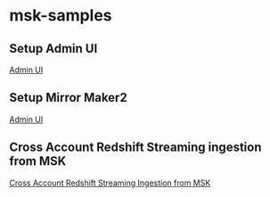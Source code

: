 # msk-samples
## Setup Admin UI
[Admin UI](./admin-ui/README.md)
## Setup Mirror Maker2
[Admin UI](./mirror-maker/README.md)
## Cross Account Redshift Streaming ingestion from MSK
[Cross Account Redshift Streaming Ingestion from MSK](./msk-redshift-streaming-ingestion/cross-account-ingestion/readme.md)
